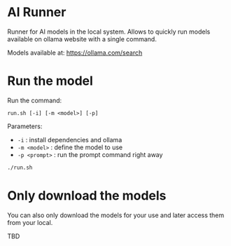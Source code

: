 # AI Runner

Runner for AI models in the local system.
Allows to quickly run models available on ollama website with a single command.

Models available at: https://ollama.com/search


# Run the model

Run the command:

`run.sh [-i] [-m <model>] [-p]`

Parameters: 

- `-i`          : install dependencies and ollama
- `-m <model>`  : define the model to use
- `-p <prompt>` : run the prompt command right away


```sh
./run.sh
```


# Only download the models

You can also only download the models for your use and later access them from your local.

TBD